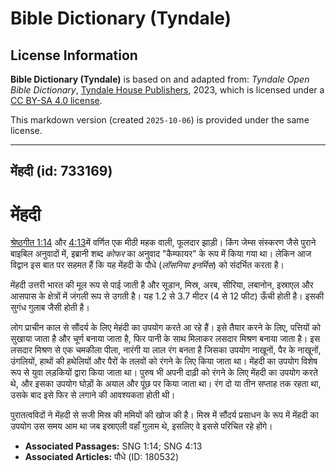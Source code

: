 # Bible Dictionary (Tyndale)

## License Information

**Bible Dictionary (Tyndale)** is based on and adapted from: _Tyndale Open Bible Dictionary_, [Tyndale House Publishers](https://tyndaleopenresources.com/), 2023, which is licensed under a [CC BY-SA 4.0 license](https://creativecommons.org/licenses/by-sa/4.0/legalcode.en).

This markdown version (created `2025-10-06`) is provided under the same license.



--------------------------------

## मेंहदी (id: 733169)

मेंहदी
======

[श्रेष्ठगीत 1:14](https://ref.ly/Song1:14) और [4:13](https://ref.ly/Song4:13)में वर्णित एक मीठी महक वाली, फूलदार झाड़ी। किंग जेम्स संस्करण जैसे पुराने बाइबिल अनुवादों में, इब्रानी शब्द *कोफर* का अनुवाद "कैम्फायर" के रूप में किया गया था। लेकिन आज विद्वान इस बात पर सहमत हैं कि यह मेंहदी के पौधे (*लॉसनिया इनर्मिस*) को संदर्भित करता है।

मेंहदी उत्तरी भारत की मूल रूप से पाई जाती है और सूडान, मिस्र, अरब, सीरिया, लबानोन, इस्राएल और आसपास के क्षेत्रों में जंगली रूप से उगती है। यह 1\.2 से 3\.7 मीटर (4 से 12 फीट) ऊँची होती है। इसकी सुगंध गुलाब जैसी होती है।

लोग प्राचीन काल से सौंदर्य के लिए मेहंदी का उपयोग करते आ रहे हैं। इसे तैयार करने के लिए, पत्तियों को सुखाया जाता है और चूर्ण बनाया जाता है, फिर पानी के साथ मिलाकर लसदार मिश्रण बनाया जाता है। इस लसदार मिश्रण से एक चमकीला पीला, नारंगी या लाल रंग बनता है जिसका उपयोग नाखूनों, पैर के नाखूनों, उंगलियों, हाथों की हथेलियों और पैरों के तलवों को रंगने के लिए किया जाता था। मेंहदी का उपयोग विशेष रूप से युवा लड़कियों द्वारा किया जाता था। पुरुष भी अपनी दाढ़ी को रंगने के लिए मेंहदी का उपयोग करते थे, और इसका उपयोग घोड़ों के अयाल और पूंछ पर किया जाता था। रंग दो या तीन सप्ताह तक रहता था, उसके बाद इसे फिर से लगाने की आवश्यकता होती थी।

पुरातत्वविदों ने मेंहदी से सजी मिस्र की ममियों की खोज की है। मिस्र में सौंदर्य प्रसाधन के रूप में मेंहदी का उपयोग उस समय आम था जब इस्राएली वहाँ गुलाम थे, इसलिए वे इससे परिचित रहे होंगे।

* **Associated Passages:** SNG 1:14; SNG 4:13
* **Associated Articles:** पौधे (ID: 180532)

